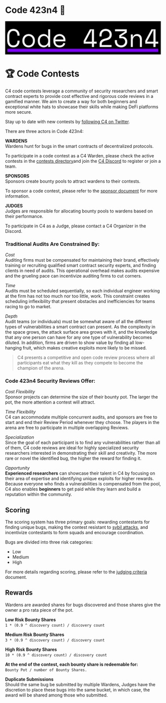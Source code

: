 # Code 423n4 :wolf:	
![banner](images/c4-logo.png)
# :trophy: Code Contests
C4 code contests leverage a community of security researchers and smart contract experts to provide cost effective and rigorous code reviews in a gamified manner. We aim to create a way for both beginners and exceptional white hats to showcase their skills while making DeFi platforms more secure.

Stay up to date with new contests by [following C4 on Twitter](https://twitter.com/code423n4).

There are three actors in Code 423n4:

**WARDENS**  
Wardens hunt for bugs in the smart contracts of decentralized protocols.  
  
To participate in a code contest as a C4 Warden, please check the active contests in the [contests directory](contests/README.md)and join the [C4 Discord](https://discord.gg/EY5dvm3evD) to register or join a team. 
  
**SPONSORS**  
Sponsors create bounty pools to attract wardens to their contests.  
  
To sponsor a code contest, please refer to the [sponsor document](SPONSOR_INFO.md) for more information.
  
**JUDGES**  
Judges are responsible for allocating bounty pools to wardens based on their performance.  

To participate in C4 as a Judge, please contact a C4 Organizer in the Discord.
  
### Traditional Audits Are Constrained By:
*Cost*  
Auditing firms must be compensated for maintaining their brand, effectively training or recruiting qualified smart contract security experts, and finding clients in need of audits. This operational overhead makes audits expensive and the grueling pace can incentivize auditing firms to cut corners.

*Time*  
Audits must be scheduled sequentially, so each individual engineer working at the firm has not too much nor too little, work. This constraint creates scheduling inflexibility that present obstacles and inefficiencies for teams racing to go to market.

*Depth*  
Audit teams (or individuals) must be somewhat aware of all the different types of vulnerabilities a smart contract can present. As the complexity in the space grows, the attack surface area grows with it, and the knowledge that any one person can have for any one type of vulnerability becomes diluted. In addition, firms are driven to show value by finding all low-hanging fruit, which makes creative exploits more likely to be missed.

> C4 presents a competitive and open code review process where all participants eat what they kill as they compete to become the champion of the arena.

### Code 423n4 Security Reviews Offer:
*Cost Flexibility*  
Sponsor projects can determine the size of their bounty pot. The larger the pot, the more attention a contest will attract.

*Time Flexibility*  
C4 can accommodate multiple concurrent audits, and sponsors are free to start and end their Review Period whenever they choose. The players in the arena are free to participate in multiple overlapping Reviews.

*Specialization*  
Since the goal of each participant is to find any vulnerabilities rather than all of them, C4 code reviews are ideal for highly specialized security researchers interested in demonstrating their skill and creativity. The more rare or novel the identified bug, the higher the reward for finding it.

*Opportunity*  
**Experienced researchers** can showcase their talent in C4 by focusing on their area of expertise and identifying unique exploits for higher rewards. Because everyone who finds a vulnerabilities is compensated from the pool, C4 also enables **beginners** to get paid while they learn and build a reputation within the community.

## Scoring
The scoring system has three primary goals: rewarding contestants for finding unique bugs, making the contest resistant to [sybil attacks](https://en.wikipedia.org/wiki/Sybil_attack), and incentivize contestants to form squads and encourage coordination.

Bugs are divided into three risk categories:   
- Low
- Medium
- High

For more details regarding scoring, please refer to the [judging criteria](JUDGING_CRITERIA.md) document.

## Rewards  
Wardens are awarded shares for bugs discovered and those shares give the owner a pro rata piece of the pot.  
  
**Low Risk Bounty Shares**    
`1 * (0.9 ^ discovery count) / discovery count`  
  
**Medium Risk Bounty Shares**    
`3 * (0.9 ^ discovery count) / discovery count`  
  
**High Risk Bounty Shares**    
`10 * (0.9 ^ discovery count) / discovery count`
  
**At the end of the contest, each bounty share is redeemable for:**     
`Bounty Pot / number of Bounty Shares.`

**Duplicate Submissions**    
Should the same bug be submitted by multiple Wardens, Judges have the discretion to place these bugs into the same bucket, in which case, the award will be shared among those who submitted.

